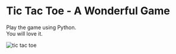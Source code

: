 # Tic Tac Toe - A Wonderful Game

Play the game using Python.\
You will love it.

![tic tac toe](https://user-images.githubusercontent.com/66966012/95625972-0bd85b00-0a97-11eb-894a-432fb3a7ad96.gif)

